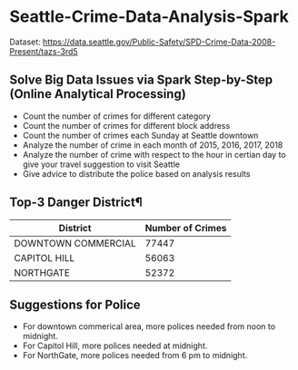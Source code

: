 # Seattle-Crime-Data-Analysis-Spark

Dataset: https://data.seattle.gov/Public-Safety/SPD-Crime-Data-2008-Present/tazs-3rd5

## Solve Big Data Issues via Spark Step-by-Step (Online Analytical Processing)
- Count the number of crimes for different category
- Count the number of crimes for different block address
- Count the number of crimes each Sunday at Seattle downtown
- Analyze the number of crime in each month of 2015, 2016, 2017, 2018
- Analyze the number of crime with respect to the hour in certian day to give your travel suggestion to visit Seattle
- Give advice to distribute the police based on analysis results

## Top-3 Danger District¶
|District           |Number of Crimes|
|-------------------|----------------|
|DOWNTOWN COMMERCIAL|77447           |
|CAPITOL HILL       |56063           |
|NORTHGATE          |52372           |

## Suggestions for Police
- For downtown commerical area, more polices needed from noon to midnight.
- For Capitol Hill, more polices needed at midnight.
- For NorthGate, more polices needed from 6 pm to midnight.
